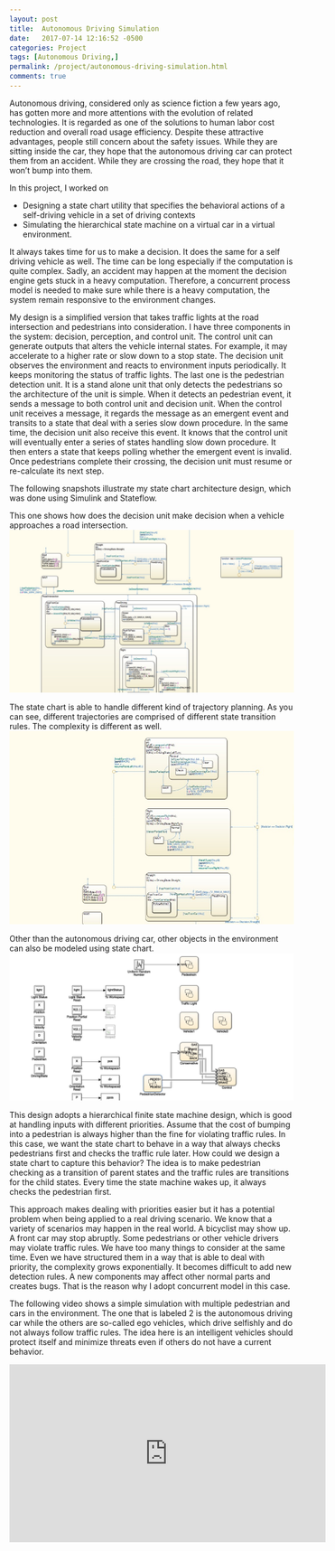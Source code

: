 ```yaml
---
layout: post
title:  Autonomous Driving Simulation
date:   2017-07-14 12:16:52 -0500
categories: Project
tags: [Autonomous Driving,]
permalink: /project/autonomous-driving-simulation.html
comments: true
---
```


Autonomous driving, considered only as science fiction a few years ago, has gotten more and more attentions with the evolution of related technologies. It is regarded as one of the solutions to human labor cost reduction and overall road usage efficiency. Despite these attractive advantages, people still concern about the safety issues. While they are sitting inside the car, they hope that the autonomous driving car can protect them from an accident. While they are crossing the road, they hope that it won’t bump into them.


In this project, I worked on

- Designing a state chart utility that specifies the behavioral actions of a self-driving vehicle in a set of driving contexts
- Simulating the hierarchical state machine on a virtual car in a virtual environment. 


It always takes time for us to make a decision. It does the same for a self driving vehicle as well. The time can be long especially if the computation is quite complex. Sadly, an accident may happen at the moment the decision engine gets stuck in a heavy computation. Therefore, a concurrent process model is needed to make sure while there is a heavy computation, the system remain responsive to the environment changes.


My design is a simplified version that takes traffic lights at the road intersection and pedestrians into consideration. I have three components in the system: decision, perception, and control unit. The control unit can generate outputs that alters the vehicle internal states. For example, it may accelerate to a higher rate or slow down to a stop state. The decision unit observes the environment and reacts to environment inputs periodically. It keeps monitoring the status of traffic lights. The last one is the pedestrian detection unit. It is a stand alone unit that only detects the pedestrians so the architecture of the unit is simple. When it detects an pedestrian event, it sends a message to both control unit and decision unit. When the control unit receives a message, it regards the message as an emergent event and transits to a state that deal with a series slow down procedure. In the same time, the decision unit also receive this event. It knows that the control unit will eventually enter a series of states handling slow down procedure. It then enters a state that keeps polling whether the emergent event is invalid. Once pedestrians complete their crossing, the decision unit must resume or re-calculate its next step.


The following snapshots illustrate my state chart architecture design, which was done using Simulink and Stateflow.


This one shows how does the decision unit make decision when a vehicle approaches a road intersection.
![state chart architecture 1][hfsm1]


The state chart is able to handle different kind of trajectory planning. As you can see, different trajectories are comprised of different state transition rules. The complexity is different as well.
![state chart architecture 2][hfsm2]


Other than the autonomous driving car, other objects in the environment can also be modeled using state chart.
![simulation setting][simulation]


This design adopts a hierarchical finite state machine design, which is good at handling inputs with different priorities. Assume that the cost of bumping into a pedestrian is always higher than the fine for violating traffic rules. In this case, we want the state chart to behave in a way that always checks pedestrians first and checks the traffic rule later. How could we design a state chart to capture this behavior? The idea is to make pedestrian checking as a transition of parent states and the traffic rules are transitions for the child states. Every time the state machine wakes up, it always checks the pedestrian first.


This approach makes dealing with priorities easier but it has a potential problem when being applied to a real driving scenario. We know that a variety of scenarios may happen in the real world. A bicyclist may show up. A front car may stop abruptly. Some pedestrians or other vehicle drivers may violate traffic rules. We have too many things to consider at the same time. Even we have structured them in a way that is able to deal with priority, the complexity grows exponentially. It becomes difficult to add new detection rules. A new components may affect other normal parts and creates bugs. That is the reason why I adopt concurrent model in this case.


The following video shows a simple simulation with multiple pedestrian and cars in the environment. The one that is labeled 2 is the autonomous driving car while the others are so-called ego vehicles, which drive selfishly and do not always follow traffic rules. The idea here is an intelligent vehicles should protect itself and minimize threats even if others do not have a current behavior.

<p align="center">
<div class="video-container">
<div class="video-wrapper">
<iframe width="560" height="315" src="https://www.youtube.com/embed/mWpOn0OVAvY" frameborder="0" allowfullscreen></iframe>
</div>
</div>
</p>


[hfsm1]: /assets/images/hfsm1.jpg "State chart 1"
[hfsm2]: /assets/images/hfsm2.jpg "State chart 2"
[simulation]: /assets/images/simulation.jpg "Simulink workspace"

<!-- You’ll find this post in your `_posts` directory. Go ahead and edit it and re-build the site to see your changes. You can rebuild the site in many different ways, but the most common way is to run `jekyll serve`, which launches a web server and auto-regenerates your site when a file is updated.

To add new posts, simply add a file in the `_posts` directory that follows the convention `YYYY-MM-DD-name-of-post.ext` and includes the necessary front matter. Take a look at the source for this post to get an idea about how it works.

Jekyll also offers powerful support for code snippets:

{% highlight ruby %}
def print_hi(name)
  puts "Hi, #{name}"
end
print_hi('Tom')
#=> prints 'Hi, Tom' to STDOUT.
{% endhighlight %}

Check out the [Jekyll docs][jekyll-docs] for more info on how to get the most out of Jekyll. File all bugs/feature requests at [Jekyll’s GitHub repo][jekyll-gh]. If you have questions, you can ask them on [Jekyll Talk][jekyll-talk].

[jekyll-docs]: http://jekyllrb.com/docs/home
[jekyll-gh]:   https://github.com/jekyll/jekyll
[jekyll-talk]: https://talk.jekyllrb.com/ -->
